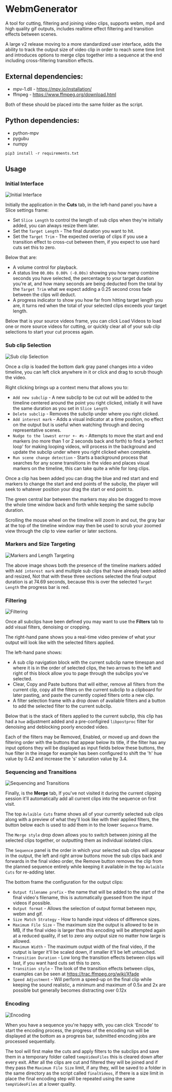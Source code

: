 # WebmGenerator

A tool for cutting, filtering and joining video clips, supports webm, mp4 and high quality gif outputs, includes realtime effect filtering and transition effects between scenes.

A large v2 release moving to a more standardized user interface, adds the ability to track the output size of video clip in order to reach some time limit and introduces options to merge clips together into a sequence at the end including cross-filtering transition effects.

## External dependencies:
- mpv-1.dll - https://mpv.io/installation/
- ffmpeg - https://www.ffmpeg.org/download.html

Both of these should be placed into the same folder as the script.

## Python dependencies:

- python-mpv
- pygubu
- numpy

 `pip3 install -r requirements.txt`

## Usage

### Initial Interface

![Initial Interface](https://github.com/dfaker/WebmGenerator/blob/version2-tk/DocumentationImages/01%20-%20UI-Initial-Interface.png)

Initially the application in the **Cuts** tab, in the left-hand panel you have a Slice settings frame:

- Set `Slice Length` to control the length of sub clips when they're initially added, you can always resize them later.
- Set the `Target Length` - The final duration you want to hit.
- Set the `Target Trim` - The expected overlap of clips if you use a transition effect to cross-cut between them, if you expect to use hard cuts set this to zero.

Below that are:

- A volume control for playback.
- A status line `00.00s 0.00% (-0.00s)` showing you how many combine seconds you have selected, the percentage to your target duration you're at, and how many seconds are being deducted from the total by the `Target Trim` what we expect adding a 0.25 second cross fade between the clips will deduct.
- A progress indicator to show you how far from hitting target length you are, it turns red when the total of your selected clips exceeds your target length.

Below that is your source videos frame, you can click Load Videos to load one or more source videos for cutting, or quickly clear all of your sub clip selections to start your cut process again.

### Sub clip Selection

![Sub clip Selection](https://github.com/dfaker/WebmGenerator/blob/version2-tk/DocumentationImages/02%20-%20UI-Clip%20Addition.png)

Once a clip is loaded the bottom dark gray panel changes into a video timeline, you can left click anywhere in it or click and drag to scrub though the video.

Right clicking brings up a context menu that allows you to:

- `Add new subclip` - A new subclip to be cut out will be added to the timeline centered around the point you right clicked, initially it will have the same duration as you set in `Slice Length`
- `Delete subclip` - Removes the subclip under where you right clicked.
- `Add interest mark` - Adds a visual indicator at a time position, no effect on the output but is useful when watching through and decing representative scenes.
- `Nudge to the lowest error +- #s` - Attempts to move the start and end markers (no more than 1 or 2 seconds back and forth) to find a 'perfect loop' for making looping videos, will process in the background and update the subclip under where you right clicked when complete.
- `Run scene change detection` - Starts a background process that searches for any scene transitions in the video and places visual markers on the timeline, this can take quite a while for long clips.

Once a clip has been added you can drag the blue and red start and end markers to change the start and end points of the subclip, the player will seek to whatever position your drag the start or end point to.

The green central bar between the markers may also be dragged to move the whole time window back and forth while keeping the same subclip duration.

Scrolling the mouse wheel on the timeline will zoom in and out, the gray bar at the top of the timeline window may then be used to scrub your zoomed view through the clip to view earlier or later sections.

### Markers and Size Targeting

![Markers and Length Targeting](https://github.com/dfaker/WebmGenerator/blob/version2-tk/DocumentationImages/03%20-%20Multiple%20clips%20and%20markers.png)

The above image shows both the presence of the timeline markers added with `Add interest mark` and multiple sub clips that have already been added and resized, Not that with these three sections selected the final output duration is at 74.69 seconds, because this is over the selected `Target Length` the progress bar is red.

### Filtering

![Filtering](https://github.com/dfaker/WebmGenerator/blob/version2-tk/DocumentationImages/04%20-%20Filtering.png)

Once all subclips have been defined you may want to use the **Filters** tab to add visual filters, denoising or cropping.

The right-hand pane shows you a real-time video preview of what your output will look like with the selected filters applied.

The left-hand pane shows:
- A sub clip navigation block with the current subclip name timespan and where it is in the order of selected clips, the two arrows to the left and right of this block allow you to page through the subclips you've selected.
- Clear, Copy and Paste buttons that will either, remove all filters from the current clip, copy all the filters on the current subclip to a clipboard for later pasting, and paste the currently copied filters onto a new clip.
- A filter selection frame with a drop down of available filters and a button to add the selected filter to the current subclip.

Below that is the stack of filters applied to the current subclip, this clip has had a `hue` adjustment added and a pre-configired `libpostproc` filter for denoising and deblocking poorly encoded video.

Each of the filters may be Removed, Enabled, or moved up and down the filtering order with the buttons that appear below its title, if the filter has any input options they will be displayed as input fields below these buttons, the hue filter in the image for example has been configured to shift the 'h' hue value by 0.42 and increase the 's' saturation value by 3.4.

### Sequencing and Transitions

![Sequencing and Transitions](https://github.com/dfaker/WebmGenerator/blob/version2-tk/DocumentationImages/05%20-%20Sequencing%20and%20Transitions.png)

Finally, is the **Merge** tab, If you've not visited it during the current clipping session it'll automatically add all current clips into the sequence on first visit.

The top `Avlaible Cuts` frame shows all of your currently selected sub clips along with a preview of what they'll look like with their applied filters, the button below each is used to add them in to the lower `Sequence` frame.

The `Merge style` drop down allows you to switch between joining all the selected clips together, or outputting them as individual isolated clips.

The `Sequence` panel is the order in which your selected sub clips will appear in the output, the left and right arrow buttons move the sub clips back and forwards in the final video order, the Remove button removes the clip from the planned sequence entirely while keeping it available in the top `Avlaible Cuts` for re-adding later.

The bottom frame the configuration for the output clips:
- `Output filename prefix` - the name that will be added to the start of the final video's filename, this is automatically guessed from the input videos if possible.
- `Output format` - Allows the selection of output format between mpv, webm and gif.
- `Size Match Strategy` - How to handle input videos of difference sizes.
- `Maximum File Size` - The maximum size the output is allowed to be in MB, if the final video is larger than this encoding will be attempted again at a reduced quality, if set to zero any output size no matter how large is allowed.
- `Maximum Width` - The maximum output width of the final video, if the output is larger it'll be scaled down, if smaller it'll be left untouched.
- `Transition Duration` - Low long the transition effects between clips will last, if you want hard cuts set this to zero.
- `Transition style` - The look of the transition effects between clips, examples can be seen at https://trac.ffmpeg.org/wiki/Xfade
- `Speed Adjustment` - Will perform a speed-up on the final clip while keeping the sound realistic, a minimum and maximum of 0.5x and 2x are possible but generally becomes distracting over 0.12x

### Encoding

![Encoding](https://github.com/dfaker/WebmGenerator/blob/version2-tk/DocumentationImages/06%20-%20Encoding.png)

When you have a sequence you're happy with, you can click 'Encode' to start the encoding process, the progress of the encoding run will be displayed at the bottom as a progress bar, submitted encoding jobs are processed sequentially.

The tool will first make the cuts and apply filters to the subclips and save them in a temporary folder called `tempVideoFiles` this is cleared down after every exit.
After all the clips are cut and filtered they will be joined and if they pass the `Maximum File Size` limit, if any they, will be saved to a folder in the same directory as the script called `finalVideos`, if there is a size limit in place the final encoding step will be repeated using the same `tempVideoFiles` at a lower quality.
